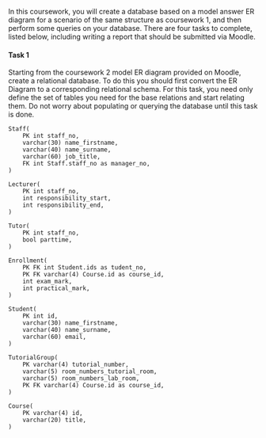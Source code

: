 In this coursework, you will create a database based on a model answer ER diagram for a scenario of the same structure as coursework 1, and then perform some queries on your database. There are four tasks to complete, listed below, including writing a report that should be submitted via Moodle.

#### Task 1
Starting from the coursework 2 model ER diagram provided on Moodle, create a relational database. To do this you should first convert the ER Diagram to a corresponding relational schema. For this task, you need only define the set of tables you need for the base relations and start relating them. Do not worry about populating or querying the database until this task is done.

```
Staff(
	PK int staff_no,
	varchar(30) name_firstname,
	varchar(40) name_surname,
	varchar(60) job_title,
	FK int Staff.staff_no as manager_no,
)

Lecturer(
	PK int staff_no,
	int responsibility_start,
	int responsibility_end,
)

Tutor(
	PK int staff_no,
	bool parttime,
)

Enrollment(
	PK FK int Student.ids as tudent_no,
	PK FK varchar(4) Course.id as course_id,
	int exam_mark,
	int practical_mark,
)

Student(
	PK int id,
	varchar(30) name_firstname,
	varchar(40) name_surname,
	varchar(60) email,
)

TutorialGroup(
	PK varchar(4) tutorial_number,
	varchar(5) room_numbers_tutorial_room,
	varchar(5) room_numbers_lab_room,
	PK FK varchar(4) Course.id as course_id,
)

Course(
	PK varchar(4) id,
	varchar(20) title,
)
```